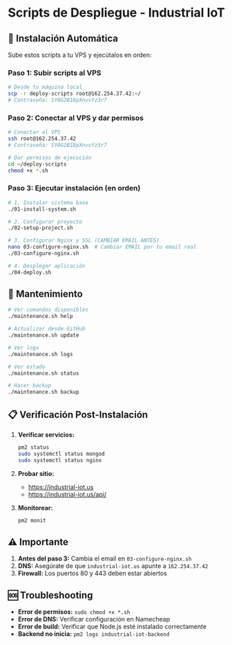 # Scripts de Despliegue - Industrial IoT

## 🚀 Instalación Automática

Sube estos scripts a tu VPS y ejecútalos en orden:

### Paso 1: Subir scripts al VPS
```bash
# Desde tu máquina local
scp -r deploy-scripts root@162.254.37.42:~/
# Contraseña: SY0G2B18pXnvvYz3r7
```

### Paso 2: Conectar al VPS y dar permisos
```bash
# Conectar al VPS
ssh root@162.254.37.42
# Contraseña: SY0G2B18pXnvvYz3r7

# Dar permisos de ejecución
cd ~/deploy-scripts
chmod +x *.sh
```

### Paso 3: Ejecutar instalación (en orden)
```bash
# 1. Instalar sistema base
./01-install-system.sh

# 2. Configurar proyecto
./02-setup-project.sh

# 3. Configurar Nginx y SSL (CAMBIAR EMAIL ANTES)
nano 03-configure-nginx.sh  # Cambiar EMAIL por tu email real
./03-configure-nginx.sh

# 4. Desplegar aplicación
./04-deploy.sh
```

## 🔧 Mantenimiento

```bash
# Ver comandos disponibles
./maintenance.sh help

# Actualizar desde GitHub
./maintenance.sh update

# Ver logs
./maintenance.sh logs

# Ver estado
./maintenance.sh status

# Hacer backup
./maintenance.sh backup
```

## 📋 Verificación Post-Instalación

1. **Verificar servicios:**
   ```bash
   pm2 status
   sudo systemctl status mongod
   sudo systemctl status nginx
   ```

2. **Probar sitio:**
   - https://industrial-iot.us
   - https://industrial-iot.us/api/

3. **Monitorear:**
   ```bash
   pm2 monit
   ```

## ⚠️ Importante

1. **Antes del paso 3:** Cambia el email en `03-configure-nginx.sh`
2. **DNS:** Asegúrate de que `industrial-iot.us` apunte a `162.254.37.42`
3. **Firewall:** Los puertos 80 y 443 deben estar abiertos

## 🆘 Troubleshooting

- **Error de permisos:** `sudo chmod +x *.sh`
- **Error de DNS:** Verificar configuración en Namecheap
- **Error de build:** Verificar que Node.js esté instalado correctamente
- **Backend no inicia:** `pm2 logs industrial-iot-backend`